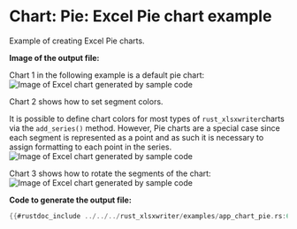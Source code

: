 # Chart: Pie: Excel Pie chart example

Example of creating Excel Pie charts.


**Image of the output file:**

Chart 1 in the following example is a default pie chart:
![Image of Excel chart generated by sample code](../../images/chart_pie1.png)

Chart 2 shows how to set segment colors.

It is possible to define chart colors for most types of `rust_xlsxwriter`charts via
the `add_series()` method. However, Pie charts are a special case since each
segment is represented as a point and as such it is necessary to assign
formatting to each point in the series.
![Image of Excel chart generated by sample code](../../images/chart_pie2.png)

Chart 3 shows how to rotate the segments of the chart:
![Image of Excel chart generated by sample code](../../images/chart_pie3.png)

**Code to generate the output file:**

```rust
{{#rustdoc_include ../../../rust_xlsxwriter/examples/app_chart_pie.rs:6:}}
```